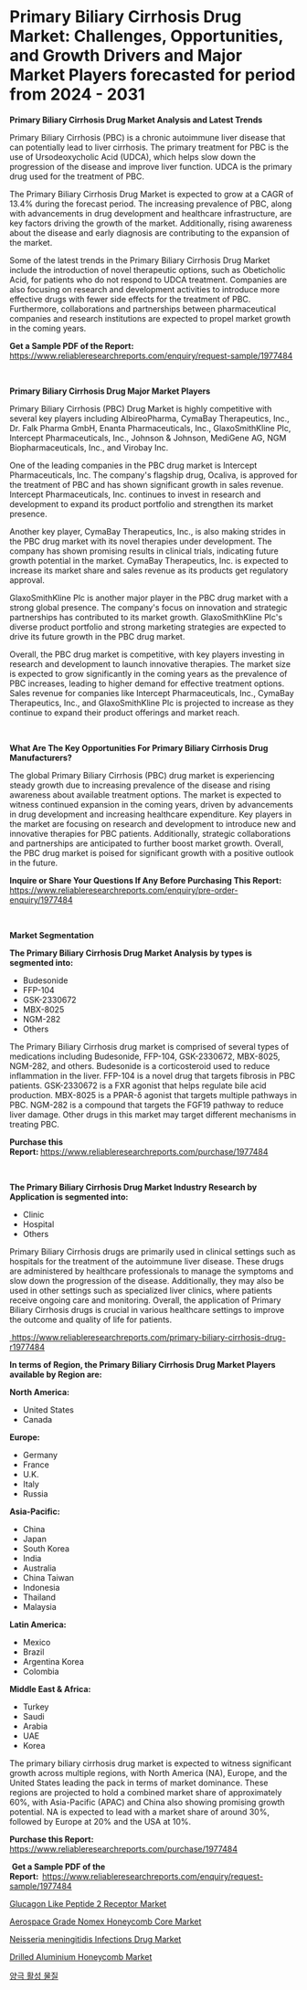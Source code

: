 <p><h1>Primary Biliary Cirrhosis Drug Market: Challenges, Opportunities, and Growth Drivers and Major Market Players forecasted for period from 2024 - 2031</h1></p><p><strong>Primary Biliary Cirrhosis Drug Market Analysis and Latest Trends</strong></p>
<p><p>Primary Biliary Cirrhosis (PBC) is a chronic autoimmune liver disease that can potentially lead to liver cirrhosis. The primary treatment for PBC is the use of Ursodeoxycholic Acid (UDCA), which helps slow down the progression of the disease and improve liver function. UDCA is the primary drug used for the treatment of PBC.</p><p>The Primary Biliary Cirrhosis Drug Market is expected to grow at a CAGR of 13.4% during the forecast period. The increasing prevalence of PBC, along with advancements in drug development and healthcare infrastructure, are key factors driving the growth of the market. Additionally, rising awareness about the disease and early diagnosis are contributing to the expansion of the market.</p><p>Some of the latest trends in the Primary Biliary Cirrhosis Drug Market include the introduction of novel therapeutic options, such as Obeticholic Acid, for patients who do not respond to UDCA treatment. Companies are also focusing on research and development activities to introduce more effective drugs with fewer side effects for the treatment of PBC. Furthermore, collaborations and partnerships between pharmaceutical companies and research institutions are expected to propel market growth in the coming years.</p></p>
<p><strong>Get a Sample PDF of the Report:&nbsp;</strong> <a href="https://www.reliableresearchreports.com/enquiry/request-sample/1977484">https://www.reliableresearchreports.com/enquiry/request-sample/1977484</a></p>
<p>&nbsp;</p>
<p><strong>Primary Biliary Cirrhosis Drug Major Market Players</strong></p>
<p><p>Primary Biliary Cirrhosis (PBC) Drug Market is highly competitive with several key players including AlbireoPharma, CymaBay Therapeutics, Inc., Dr. Falk Pharma GmbH, Enanta Pharmaceuticals, Inc., GlaxoSmithKline Plc, Intercept Pharmaceuticals, Inc., Johnson & Johnson, MediGene AG, NGM Biopharmaceuticals, Inc., and Virobay Inc.</p><p>One of the leading companies in the PBC drug market is Intercept Pharmaceuticals, Inc. The company's flagship drug, Ocaliva, is approved for the treatment of PBC and has shown significant growth in sales revenue. Intercept Pharmaceuticals, Inc. continues to invest in research and development to expand its product portfolio and strengthen its market presence.</p><p>Another key player, CymaBay Therapeutics, Inc., is also making strides in the PBC drug market with its novel therapies under development. The company has shown promising results in clinical trials, indicating future growth potential in the market. CymaBay Therapeutics, Inc. is expected to increase its market share and sales revenue as its products get regulatory approval.</p><p>GlaxoSmithKline Plc is another major player in the PBC drug market with a strong global presence. The company's focus on innovation and strategic partnerships has contributed to its market growth. GlaxoSmithKline Plc's diverse product portfolio and strong marketing strategies are expected to drive its future growth in the PBC drug market.</p><p>Overall, the PBC drug market is competitive, with key players investing in research and development to launch innovative therapies. The market size is expected to grow significantly in the coming years as the prevalence of PBC increases, leading to higher demand for effective treatment options. Sales revenue for companies like Intercept Pharmaceuticals, Inc., CymaBay Therapeutics, Inc., and GlaxoSmithKline Plc is projected to increase as they continue to expand their product offerings and market reach.</p></p>
<p>&nbsp;</p>
<p><strong>What Are The Key Opportunities For Primary Biliary Cirrhosis Drug Manufacturers?</strong></p>
<p><p>The global Primary Biliary Cirrhosis (PBC) drug market is experiencing steady growth due to increasing prevalence of the disease and rising awareness about available treatment options. The market is expected to witness continued expansion in the coming years, driven by advancements in drug development and increasing healthcare expenditure. Key players in the market are focusing on research and development to introduce new and innovative therapies for PBC patients. Additionally, strategic collaborations and partnerships are anticipated to further boost market growth. Overall, the PBC drug market is poised for significant growth with a positive outlook in the future.</p></p>
<p><strong>Inquire or Share Your Questions If Any Before Purchasing This Report:</strong> <a href="https://www.reliableresearchreports.com/enquiry/pre-order-enquiry/1977484">https://www.reliableresearchreports.com/enquiry/pre-order-enquiry/1977484</a></p>
<p>&nbsp;</p>
<p><strong>Market Segmentation</strong></p>
<p><strong>The Primary Biliary Cirrhosis Drug Market Analysis by types is segmented into:</strong></p>
<p><ul><li>Budesonide</li><li>FFP-104</li><li>GSK-2330672</li><li>MBX-8025</li><li>NGM-282</li><li>Others</li></ul></p>
<p><p>The Primary Biliary Cirrhosis drug market is comprised of several types of medications including Budesonide, FFP-104, GSK-2330672, MBX-8025, NGM-282, and others. Budesonide is a corticosteroid used to reduce inflammation in the liver. FFP-104 is a novel drug that targets fibrosis in PBC patients. GSK-2330672 is a FXR agonist that helps regulate bile acid production. MBX-8025 is a PPAR-δ agonist that targets multiple pathways in PBC. NGM-282 is a compound that targets the FGF19 pathway to reduce liver damage. Other drugs in this market may target different mechanisms in treating PBC.</p></p>
<p><strong>Purchase this Report:&nbsp;</strong><a href="https://www.reliableresearchreports.com/purchase/1977484">https://www.reliableresearchreports.com/purchase/1977484</a></p>
<p>&nbsp;</p>
<p><strong>The Primary Biliary Cirrhosis Drug Market Industry Research by Application is segmented into:</strong></p>
<p><ul><li>Clinic</li><li>Hospital</li><li>Others</li></ul></p>
<p><p>Primary Biliary Cirrhosis drugs are primarily used in clinical settings such as hospitals for the treatment of the autoimmune liver disease. These drugs are administered by healthcare professionals to manage the symptoms and slow down the progression of the disease. Additionally, they may also be used in other settings such as specialized liver clinics, where patients receive ongoing care and monitoring. Overall, the application of Primary Biliary Cirrhosis drugs is crucial in various healthcare settings to improve the outcome and quality of life for patients.</p></p>
<p><a href="https://www.reliableresearchreports.com/primary-biliary-cirrhosis-drug-r1977484">&nbsp;https://www.reliableresearchreports.com/primary-biliary-cirrhosis-drug-r1977484</a></p>
<p><strong>In terms of Region, the Primary Biliary Cirrhosis Drug Market Players available by Region are:</strong></p>
<p>
    <p> <strong> North America: </strong>
        <ul>
            <li>United States</li>
            <li>Canada</li>
        </ul>
        </p> 
    <p> <strong> Europe: </strong>
        <ul>
            <li>Germany</li>
            <li>France</li>
            <li>U.K.</li>
            <li>Italy</li>
            <li>Russia</li>
        </ul>
        </p> 
    <p> <strong> Asia-Pacific: </strong>
        <ul>
            <li>China</li>
            <li>Japan</li>
            <li>South Korea</li>
            <li>India</li>
            <li>Australia</li>
            <li>China Taiwan</li>
            <li>Indonesia</li>
            <li>Thailand</li>
            <li>Malaysia</li>
        </ul>
        </p> 
    <p> <strong> Latin America: </strong>
        <ul>
            <li>Mexico</li>
            <li>Brazil</li>
            <li>Argentina Korea</li>
            <li>Colombia</li>
        </ul>
        </p> 
    <p> <strong> Middle East & Africa: </strong>
        <ul>
            <li>Turkey</li>
            <li>Saudi</li>
            <li>Arabia</li>
            <li>UAE</li>
            <li>Korea</li>
        </ul>
    </p>
    </p>
<p><p>The primary biliary cirrhosis drug market is expected to witness significant growth across multiple regions, with North America (NA), Europe, and the United States leading the pack in terms of market dominance. These regions are projected to hold a combined market share of approximately 60%, with Asia-Pacific (APAC) and China also showing promising growth potential. NA is expected to lead with a market share of around 30%, followed by Europe at 20% and the USA at 10%.</p></p>
<p><strong>Purchase this Report: </strong><a href="https://www.reliableresearchreports.com/purchase/1977484">https://www.reliableresearchreports.com/purchase/1977484</a></p>
<p>&nbsp;<strong>Get a Sample PDF of the Report:&nbsp;&nbsp;</strong><a href="https://www.reliableresearchreports.com/enquiry/request-sample/1977484">https://www.reliableresearchreports.com/enquiry/request-sample/1977484</a></p>
<p><strong></strong></p>
<p><p><a href="https://github.com/cecuraprangm/Market-Research-Report-List-2/blob/main/glucagon-like-peptide-2-receptor-market.md">Glucagon Like Peptide 2 Receptor Market</a></p><p><a href="https://issuu.com/reportprime-2/docs/aerospace-grade-nomex-honeycomb-core-market-size-2">Aerospace Grade Nomex Honeycomb Core Market</a></p><p><a href="https://github.com/fiixsa/Market-Research-Report-List-2/blob/main/neisseria-meningitidis-infections-drug-market.md">Neisseria meningitidis Infections Drug Market</a></p><p><a href="https://issuu.com/reportprime-2/docs/drilled-aluminium-honeycomb-market-size-2030.pptx">Drilled Aluminium Honeycomb Market</a></p><p><a href="https://github.com/TimmyMann6767/Market-Research-Report-List-1/blob/main/541500757744.md">양극 활성 물질</a></p></p>